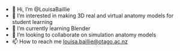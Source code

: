 - 👋 Hi, I’m @LouisaBaillie
- 👀 I’m interested in making 3D real and virtual anatomy models for student learning
- 🌱 I’m currently learning Blender
- 💞️ I’m looking to collaborate on simulation anatomy models
- 📫 How to reach me louisa.baillie@otago.ac.nz

<!---
LouisaBaillie/LouisaBaillie is a ✨ special ✨ repository because its `README.md` (this file) appears on your GitHub profile.
You can click the Preview link to take a look at your changes.
--->
